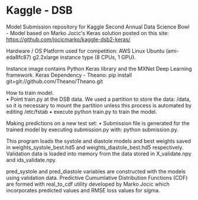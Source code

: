 # Kaggle - DSB

Model Submission repository for Kaggle Second Annual Data Science Bowl - Model based on Marko Jocic's Keras solution posted on this site: 
https://github.com/jocicmarko/kaggle-dsb2-keras/



Hardware / OS Platform used for competition: AWS Linux Ubuntu (ami-eda8fc87) g2.2xlarge instance type (8 CPUs, 1 GPU).

Instance image contains Python Keras library and the MXNet Deep Learning framework.
  Keras Dependency - Theano: pip install git+git://github.com/Theano/Theano.git

How to train model.  
•	Point train.py at the DSB data.  We used a partition to store the data: /data, so it is necessary to mount the partition unless this process is automated by editing /etc/fstab
•	execute python train.py to train the model.

Making predictions on a new test set:
•	Submission file is generated for the trained model by executing submission.py with:
   	  python submission.py.

This program loads the systole and diastole models and best weights saved in weights_systole_best.hd5 and weights_diastole_best.hd5 respectively.  Validation data is loaded into memory from the data stored in X_validate.npy and ids_validate.npy.
   
pred_systole and pred_diastole variables are constructed with the models using validation data.  Predictive Cumumlative Distribution Functions (CDF) are formed with real_to_cdf utility developed by Marko Jocic which incorporates predicted values and RMSE loss values for sigma.  
